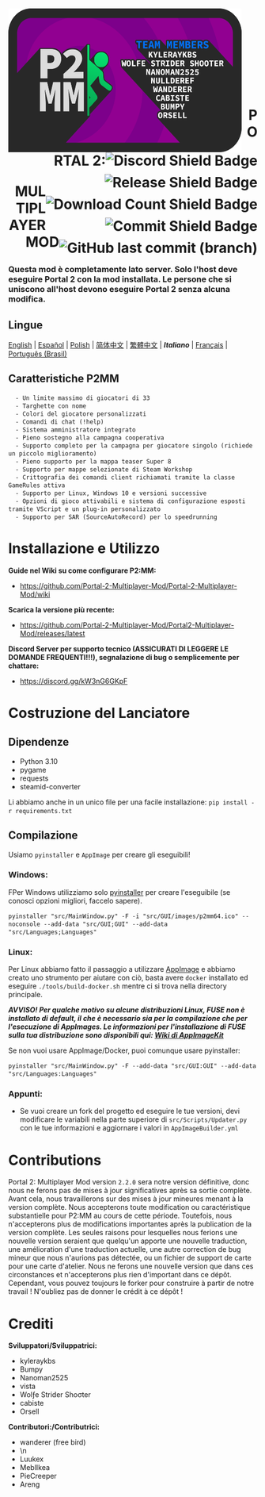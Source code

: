 <h1>
  <img src="https://github.com/Portal-2-Multiplayer-Mod/P2MM-ART/blob/e56d8c209eb3f143bb0607dc1e59730e517ecca6/Banners/P2MMBannerREADME.png?raw=true" alt="P2MMBannerREADME" width="472" height="290" align="left">
  <a href="https://discord.gg/nXRygGNxyK" target="_blank">
      <img src="https://img.shields.io/discord/839651379034193920?color=blue&label=Discord%20Users&style=for-the-badge&logo=discord&logoWidth=20"
              alt="Discord Shield Badge" style="margin-bottom: 10px;" align="right">
  </a>
  <br>
  <a href="https://github.com/Portal-2-Multiplayer-Mod/Portal-2-Multiplayer-Mod/releases/latest">
      <img src="https://img.shields.io/github/release-date/Portal-2-Multiplayer-Mod/Portal-2-Multiplayer-Mod?color=red&label=Latest%20Release&style=for-the-badge"
              alt="Release Shield Badge" style="margin-bottom: 10px;" align="right">
  </a>
  <br>
  <img src="https://img.shields.io/github/downloads/Portal-2-Multiplayer-Mod/Portal-2-Multiplayer-Mod/total?style=for-the-badge&label=TOTAL%20DOWNLOAD%20COUNT"
          alt="Download Count Shield Badge" style="margin-bottom: 10px;" align="right">
  </a>
  <br>
  <a href="https://github.com/Portal-2-Multiplayer-Mod/Portal-2-Multiplayer-Mod/commits/main">
      <img src="https://img.shields.io/github/last-commit/Portal-2-Multiplayer-Mod/Portal-2-Multiplayer-Mod?label=LAST%20COMMIT%20(MAIN)&style=for-the-badge"
              alt="Commit Shield Badge" style="margin-bottom: 10px;" align="right">
  </a>
  <br>
  <a href="https://github.com/Portal-2-Multiplayer-Mod/Portal-2-Multiplayer-Mod/commits/dev">
      <img src="https://img.shields.io/github/last-commit/Portal-2-Multiplayer-Mod/Portal-2-Multiplayer-Mod/dev?style=for-the-badge&label=LAST%20COMMIT%20(DEV)&color=%2334a5eb"
              alt="GitHub last commit (branch)" align="right">
  </a>
  <br>
  <p align="right">PORTAL 2:</p>
  <p align="right">MULTIPLAYER MOD</p>
</h1>

### Questa mod è completamente lato server. Solo l'host deve eseguire Portal 2 con la mod installata. Le persone che si uniscono all'host devono eseguire Portal 2 senza alcuna modifica.

## Lingue

[English](README.md) | [Español](README.es.md) | [Polish](README.pl.md) | [简体中文](README.zh-CN.md) | [繁體中文](README.zh-TW.md) | **_Italiano_** | [Français](README.fr.md) | [Português (Brasil)](README.pt_BR.md)

## Caratteristiche P2MM

```
  - Un limite massimo di giocatori di 33
  - Targhette con nome
  - Colori del giocatore personalizzati
  - Comandi di chat (!help)
  - Sistema amministratore integrato
  - Pieno sostegno alla campagna cooperativa
  - Supporto completo per la campagna per giocatore singolo (richiede un piccolo miglioramento)
  - Pieno supporto per la mappa teaser Super 8
  - Supporto per mappe selezionate di Steam Workshop
  - Crittografia dei comandi client richiamati tramite la classe GameRules attiva
  - Supporto per Linux, Windows 10 e versioni successive
  - Opzioni di gioco attivabili e sistema di configurazione esposti tramite VScript e un plug-in personalizzato
  - Supporto per SAR (SourceAutoRecord) per lo speedrunning
```

# Installazione e Utilizzo

**Guide nel Wiki su come configurare P2:MM:**

- <https://github.com/Portal-2-Multiplayer-Mod/Portal-2-Multiplayer-Mod/wiki>

**Scarica la versione più recente:**

- <https://github.com/Portal-2-Multiplayer-Mod/Portal2-Multiplayer-Mod/releases/latest>

**Discord Server per supporto tecnico (ASSICURATI DI LEGGERE LE DOMANDE FREQUENTI!!!), segnalazione di bug o semplicemente per chattare:**

- <https://discord.gg/kW3nG6GKpF>

# Costruzione del Lanciatore

## Dipendenze

- Python 3.10
- pygame
- requests
- steamid-converter

Li abbiamo anche in un unico file per una facile installazione: `pip install -r requirements.txt`

## Compilazione

Usiamo `pyinstaller` e `AppImage` per creare gli eseguibili!

### Windows:

FPer Windows utilizziamo solo [pyinstaller](https://pypi.org/project/pyinstaller/) per creare l'eseguibile (se conosci opzioni migliori, faccelo sapere).

```shell
pyinstaller "src/MainWindow.py" -F -i "src/GUI/images/p2mm64.ico" --noconsole --add-data "src/GUI;GUI" --add-data "src/Languages;Languages"
```

### Linux:

Per Linux abbiamo fatto il passaggio a utilizzare [AppImage](https://appimage.org/) e abbiamo creato uno strumento per aiutare con ciò, basta avere `docker` installato ed eseguire `./tools/build-docker.sh` mentre ci si trova nella directory principale.

***AVVISO! Per qualche motivo su alcune distribuzioni Linux, FUSE non è installato di default, il che è necessario sia per la compilazione che per l'esecuzione di AppImages. Le informazioni per l'installazione di FUSE sulla tua distribuzione sono disponibili qui: [Wiki di AppImageKit](https://github.com/AppImage/AppImageKit/wiki/FUSE)***

Se non vuoi usare AppImage/Docker, puoi comunque usare pyinstaller:

```shell
pyinstaller "src/MainWindow.py" -F --add-data "src/GUI:GUI" --add-data "src/Languages:Languages"
```

### Appunti:

- Se vuoi creare un fork del progetto ed eseguire le tue versioni, devi modificare le variabili nella parte superiore di `src/Scripts/Updater.py` con le tue informazioni e aggiornare i valori in `AppImageBuilder.yml`

# Contributions

Portal 2: Multiplayer Mod version `2.2.0` sera notre version définitive, donc nous ne ferons pas de mises à jour significatives après sa sortie complète. Avant cela, nous travaillerons sur des mises à jour mineures menant à la version complète. Nous accepterons toute modification ou caractéristique substantielle pour P2:MM au cours de cette période. Toutefois, nous n'accepterons plus de modifications importantes après la publication de la version complète. Les seules raisons pour lesquelles nous ferions une nouvelle version seraient que quelqu'un apporte une nouvelle traduction, une amélioration d'une traduction actuelle, une autre correction de bug mineur que nous n'aurions pas détectée, ou un fichier de support de carte pour une carte d'atelier. Nous ne ferons une nouvelle version que dans ces circonstances et n'accepterons plus rien d'important dans ce dépôt. Cependant, vous pouvez toujours le forker pour construire à partir de notre travail ! N'oubliez pas de donner le crédit à ce dépôt !

# Crediti

**Sviluppatori/Sviluppatrici:**

- kyleraykbs
- Bumpy
- Nanoman2525
- vista
- Wolƒe Strider Shoσter
- cabiste
- Orsell

**Contributori:/Contributrici:**

- wanderer (free bird)
- \n
- Luukex
- MeblIkea
- PieCreeper
- Areng
